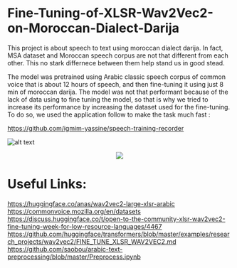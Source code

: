 # Fine-Tuning-of-XLSR-Wav2Vec2-on-Moroccan-Dialect-Darija

This project is about speech to text using moroccan dialect darija. In fact, MSA dataset and Moroccan speech corpus are not that different from each other. This no stark differnece between them help stand us in good stead.

The model was pretrained using Arabic classic speech corpus of common voice that is about 12 hours of speech, and then fine-tuning it using just 8 min of moroccan darija.
The model was not that performant because of the lack of data using to fine tuning the model, so that is why we tried to increase its performance by increasing the dataset used for the fine-tuning. To do so, we used the application follow to make the task much fast  :

https://github.com/igmim-yassine/speech-training-recorder

![alt text](https://i.ibb.co/tPrSfrF/c92ec977-721c-4991-a64b-b6f3cef50bd7.jpg)

<p align="center">
  <img src="https://i.ibb.co/tPrSfrF/c92ec977-721c-4991-a64b-b6f3cef50bd7.jpg" />
</p>


# Useful Links:

https://huggingface.co/anas/wav2vec2-large-xlsr-arabic
https://commonvoice.mozilla.org/en/datasets
https://discuss.huggingface.co/t/open-to-the-community-xlsr-wav2vec2-fine-tuning-week-for-low-resource-languages/4467
https://github.com/huggingface/transformers/blob/master/examples/research_projects/wav2vec2/FINE_TUNE_XLSR_WAV2VEC2.md
https://github.com/saobou/arabic-text-preprocessing/blob/master/Preprocess.ipynb
